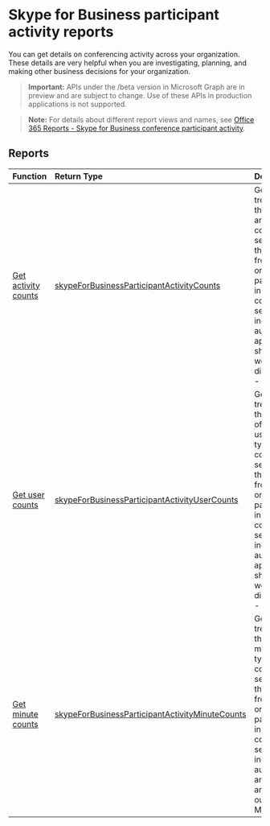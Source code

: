 # Skype for Business participant activity reports

You can get details on conferencing activity across your organization. These details are very helpful when you are investigating, planning, and making other business decisions for your organization.

> **Important:** APIs under the /beta version in Microsoft Graph are in preview and are subject to change. Use of these APIs in production applications is not supported.

> **Note:** For details about different report views and names, see [Office 365 Reports - Skype for Business conference participant activity](https://support.office.com/client/Skype-for-Business-Online-conference-participant-activity-c3c89995-65dd-4715-9e38-bb244c742c6b).

## Reports

| Function                                 | Return Type                              | Description                              |
| :--------------------------------------- | :--------------------------------------- | :--------------------------------------- |
| [Get activity counts](../api/reportroot_skypeforbusinessparticipantactivitycounts.md) | [skypeForBusinessParticipantActivityCounts](../api/reportroot_skypeforbusinessparticipantactivitycounts.md#response) | Get usage trends on the number and type of conference sessions that users from your organization participated in. Types of conference sessions include IM, audio/video, application sharing, web, and dial-in/out - 3rd party. |
| [Get user counts](../api/reportroot_skypeforbusinessparticipantactivityusercounts.md) | [skypeForBusinessParticipantActivityUserCounts](../api/reportroot_skypeforbusinessparticipantactivityusercounts.md#response) | Get usage trends on the number of unique users and type of conference sessions that users from your organization participated in. Types of conference sessions include IM, audio/video, application sharing, web, and dial-in/out - 3rd party. |
| [Get minute counts](../api/reportroot_skypeforbusinessparticipantactivityminutecounts.md) | [skypeForBusinessParticipantActivityMinuteCounts](../api/reportroot_skypeforbusinessparticipantactivityminutecounts.md#response) | Get usage trends on the length in minutes and type of conference sessions that users from your organization participated in. Types of conference sessions include audio/video, and dial-in and dial-out - Microsoft. |
